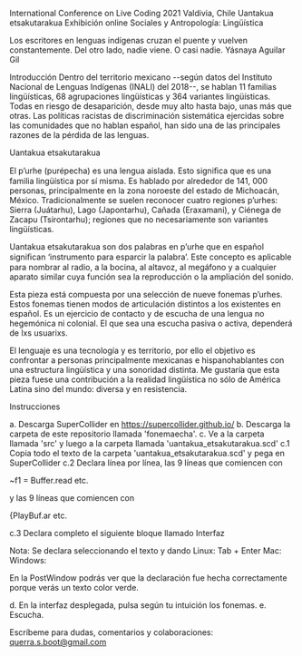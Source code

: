 International Conference on Live Coding 2021 Valdivia, Chile
Uantakua etsakutarakua
Exhibición online
Sociales y Antropología: Lingüística

Los escritores en lenguas indígenas
cruzan el puente y vuelven constantemente.
Del otro lado, nadie viene.
O casi nadie.
Yásnaya Aguilar Gil

Introducción
Dentro del territorio mexicano --según datos del Instituto Nacional de Lenguas Indígenas (INALI) del 2018--, se hablan 11 familias lingüísticas, 68 agrupaciones lingüísticas y 364 variantes lingüísticas. Todas en riesgo de desaparición, desde muy alto hasta bajo, unas más que otras. Las políticas racistas de discriminación sistemática ejercidas sobre las comunidades que no hablan español, han sido una de las principales razones de la pérdida de las lenguas.

Uantakua etsakutarakua

El p’urhe (purépecha) es una lengua aislada. Esto signiﬁca que es una familia lingüística por sí misma. Es hablado por alrededor de 141, 000 personas, principalmente en la zona
noroeste del estado de Michoacán, México. Tradicionalmente se suelen reconocer cuatro regiones
p’urhes: Sierra (Juátarhu), Lago (Japontarhu), Cañada (Eraxamani), y Ciénega de Zacapu
(Tsirontarhu); regiones que no necesariamente son variantes lingüísticas.

Uantakua etsakutarakua son dos palabras en p’urhe que en español signiﬁcan ‘instrumento para
esparcir la palabra’. Este concepto es aplicable para nombrar al radio, a la bocina, al altavoz, al megáfono y a cualquier aparato similar cuya función sea la reproducción o la ampliación del sonido.

Esta pieza está compuesta por una selección de nueve fonemas p’urhes. Estos fonemas tienen
modos de articulación distintos a los existentes en español. Es un ejercicio de contacto y de escucha de una lengua no hegemónica ni colonial. El que sea una escucha pasiva o activa, dependerá de lxs usuarixs.

El lenguaje es una tecnología y es territorio, por ello el objetivo es confrontar a personas
principalmente mexicanas e hispanohablantes con una estructura lingüística y una sonoridad
distinta. Me gustaría que esta pieza fuese una contribución a la realidad lingüística no sólo de América Latina sino del mundo: diversa y en resistencia.

Instrucciones

a. Descarga SuperCollider en https://supercollider.github.io/
b. Descarga la carpeta de este repositorio llamada 'fonemaecha'.
c. Ve a la carpeta llamada 'src' y luego a la carpeta llamada 'uantakua_etsakutarakua.scd'
c.1 Copia todo el texto de la carpeta 'uantakua_etsakutarakua.scd' y pega en SuperCollider
c.2 Declara línea por línea, las 9 líneas que comiencen con

~f1 = Buffer.read etc.

y las 9 líneas que comiencen con

{PlayBuf.ar etc.

c.3 Declara completo el siguiente bloque llamado Interfaz

Nota: Se declara seleccionando el texto y dando 
Linux: Tab + Enter
Mac: 
Windows: 

En la PostWindow podrás ver que la declaración fue hecha correctamente porque verás un texto color verde.

d. En la interfaz desplegada, pulsa según tu intuición los fonemas.
e. Escucha.

Escríbeme para dudas, comentarios y colaboraciones: querra.s.boot@gmail.com

